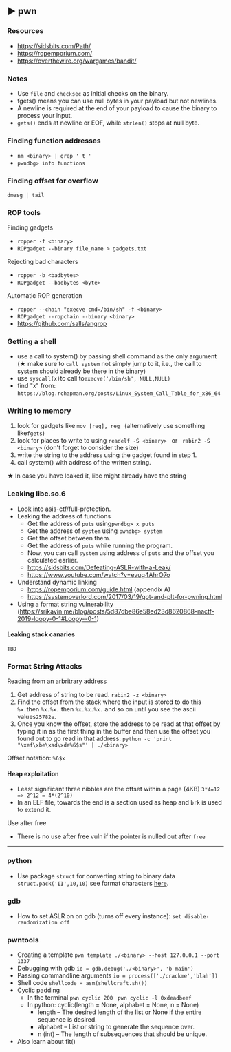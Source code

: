 ##  ► pwn
### Resources

- https://sidsbits.com/Path/
- https://ropemporium.com/
- https://overthewire.org/wargames/bandit/

### Notes

- Use `file` and `checksec` as initial checks on the binary.
- fgets() means you can use null bytes in your payload but not newlines.
- A newline is required at the end of your payload to cause the binary to process your input.
- `gets()` ends at newline or EOF, while `strlen()` stops at null byte.

### Finding function addresses

- `nm <binary> | grep ' t '`
- `pwndbg> info functions`

### Finding offset for overflow

`dmesg | tail`

### ROP tools

Finding gadgets
- `ropper -f <binary>`
- `ROPgadget --binary file_name > gadgets.txt`

Rejecting bad characters
- `ropper -b <badbytes>`
- `ROPgadget --badbytes <byte>`

Automatic ROP generation
- `ropper --chain "execve cmd=/bin/sh" -f <binary>`
- `ROPgadget --ropchain --binary <binary>`
- https://github.com/salls/angrop

### Getting a shell

- use a call to system() by passing shell command as the only argument (★ make sure to `call system` not simply jump to it, i.e., the call to system should already be there in the binary)
- use `syscall(x)`to call to`execve('/bin/sh', NULL,NULL)`
- find "x" from: `https://blog.rchapman.org/posts/Linux_System_Call_Table_for_x86_64`

### Writing to memory

1. look for gadgets like `mov [reg], reg ` (alternatively use something like`fgets`)
2. look for places to write to using `readelf -S <binary> ` or ` rabin2 -S <binary>`
   (don't forget to consider the size)
3. write the string to the address using the gadget found in step 1.
4. call system() with address of the written string.

★  In case you have leaked it, libc might already have the string

### Leaking libc.so.6

- Look into asis-ctf/full-protection.
- Leaking the address of functions
	- Get the address of `puts` using`pwndbg> x puts`
	- Get the address of `system` using `pwndbg> system`
	- Get the offset between them.
	- Get the address of `puts` while running the program.
	- Now, you can call `system` using address of `puts` and the offset you calculated earlier.
	- <https://sidsbits.com/Defeating-ASLR-with-a-Leak/>
	- <https://www.youtube.com/watch?v=evug4AhrO7o>
- Understand dynamic linking
  - https://ropemporium.com/guide.html (appendix A)
  - https://systemoverlord.com/2017/03/19/got-and-plt-for-pwning.html
- Using a format string vulnerability (https://srikavin.me/blog/posts/5d87dbe86e58ed23d8620868-nactf-2019-loopy-0-1#Loopy--0-1)

#### Leaking stack canaries

```
TBD
```

### Format String Attacks

Reading from an arbritrary address

1. Get address of string to be read. `rabin2 -z <binary>`
2. Find the offset from the stack where the input is stored to do this `%x.`then `%x.%x.` then `%x.%x.%x.` and so on until you see the ascii values`25782e`.
3. Once you know the offset, store the address to be read at that offset by typing it in as the first thing in the buffer and then use the offset you found out to go read in that address: `python -c 'print "\xef\xbe\xad\xde%6$s"' | ./<binary>`

Offset notation: `%6$x`

#### Heap exploitation

- Least significant three nibbles are the offset within a page (4KB) `3*4=12 => 2^12 = 4*(2^10)`
- In an ELF file, towards the end is a section used as heap and `brk` is used to extend it.

Use after free

- There is no use after free vuln if the pointer is nulled out after `free`

----

### python

- Use package `struct` for converting string to binary data `struct.pack('II',10,10)` see format characters [here](https://docs.python.org/2/library/struct.html#format-characters).

### gdb
- How to set ASLR on on gdb (turns off every instance): `set disable-randomization off`

### pwntools

- Creating a template `pwn template ./<binary> --host 127.0.0.1 --port 1337`
- Debugging with gdb `io = gdb.debug('./<binary>', 'b main')`
- Passing commandline arguments `io = process(['./crackme','blah'])`
- Shell code `shellcode = asm(shellcraft.sh())`
- Cyclic padding
	- In the terminal `pwn cyclic 200`   ` pwn cyclic -l 0xdeadbeef`
	- In python: cyclic(length = None, alphabet = None, n = None)
		- length – The desired length of the list or None if the entire sequence is desired.
		- alphabet – List or string to generate the sequence over.
		- n (int) – The length of subsequences that should be unique.
- Also learn about fit()

